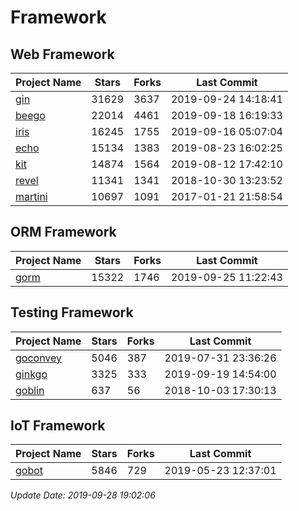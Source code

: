 # Framework

## Web Framework

| Project Name | Stars | Forks | Last Commit |
| ------------ | ----- | ----- | ----------- |
| [gin](https://github.com/gin-gonic/gin) | 31629 | 3637 | 2019-09-24 14:18:41 |
| [beego](https://github.com/astaxie/beego) | 22014 | 4461 | 2019-09-18 16:19:33 |
| [iris](https://github.com/kataras/iris) | 16245 | 1755 | 2019-09-16 05:07:04 |
| [echo](https://github.com/labstack/echo) | 15134 | 1383 | 2019-08-23 16:02:25 |
| [kit](https://github.com/go-kit/kit) | 14874 | 1564 | 2019-08-12 17:42:10 |
| [revel](https://github.com/revel/revel) | 11341 | 1341 | 2018-10-30 13:23:52 |
| [martini](https://github.com/go-martini/martini) | 10697 | 1091 | 2017-01-21 21:58:54 |

## ORM Framework

| Project Name | Stars | Forks | Last Commit |
| ------------ | ----- | ----- | ----------- |
| [gorm](https://github.com/jinzhu/gorm) | 15322 | 1746 | 2019-09-25 11:22:43 |

## Testing Framework

| Project Name | Stars | Forks | Last Commit |
| ------------ | ----- | ----- | ----------- |
| [goconvey](https://github.com/smartystreets/goconvey) | 5046 | 387 | 2019-07-31 23:36:26 |
| [ginkgo](https://github.com/onsi/ginkgo) | 3325 | 333 | 2019-09-19 14:54:00 |
| [goblin](https://github.com/franela/goblin) | 637 | 56 | 2018-10-03 17:30:13 |

## IoT Framework

| Project Name | Stars | Forks | Last Commit |
| ------------ | ----- | ----- | ----------- |
| [gobot](https://github.com/hybridgroup/gobot) | 5846 | 729 | 2019-05-23 12:37:01 |

*Update Date: 2019-09-28 19:02:06*
